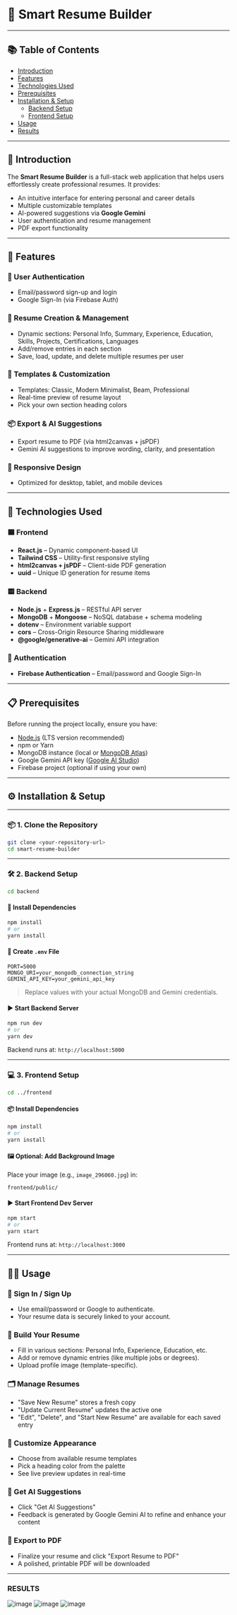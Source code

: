 # 📄 Smart Resume Builder

---

## 📚 Table of Contents

- [Introduction](#introduction)
- [Features](#features)
- [Technologies Used](#technologies-used)
- [Prerequisites](#prerequisites)
- [Installation & Setup](#installation--setup)
  - [Backend Setup](#backend-setup)
  - [Frontend Setup](#frontend-setup)
- [Usage](#usage)
- [Results](Results)

---

## 🧭 Introduction

The **Smart Resume Builder** is a full-stack web application that helps users effortlessly create professional resumes. It provides:

- An intuitive interface for entering personal and career details
- Multiple customizable templates
- AI-powered suggestions via **Google Gemini**
- User authentication and resume management
- PDF export functionality

---

## 🚀 Features

### 🔐 User Authentication

- Email/password sign-up and login
- Google Sign-In (via Firebase Auth)

### 📄 Resume Creation & Management

- Dynamic sections: Personal Info, Summary, Experience, Education, Skills, Projects, Certifications, Languages
- Add/remove entries in each section
- Save, load, update, and delete multiple resumes per user

### 🎨 Templates & Customization

- Templates: Classic, Modern Minimalist, Beam, Professional
- Real-time preview of resume layout
- Pick your own section heading colors

### 📦 Export & AI Suggestions

- Export resume to PDF (via html2canvas + jsPDF)
- Gemini AI suggestions to improve wording, clarity, and presentation

### 📱 Responsive Design

- Optimized for desktop, tablet, and mobile devices

---

## 🧰 Technologies Used

### 🟦 Frontend

- **React.js** – Dynamic component-based UI
- **Tailwind CSS** – Utility-first responsive styling
- **html2canvas + jsPDF** – Client-side PDF generation
- **uuid** – Unique ID generation for resume items

### 🟨 Backend

- **Node.js** + **Express.js** – RESTful API server
- **MongoDB** + **Mongoose** – NoSQL database + schema modeling
- **dotenv** – Environment variable support
- **cors** – Cross-Origin Resource Sharing middleware
- **@google/generative-ai** – Gemini API integration

### 🔐 Authentication

- **Firebase Authentication** – Email/password and Google Sign-In

---

## 📋 Prerequisites

Before running the project locally, ensure you have:

- [Node.js](https://nodejs.org/) (LTS version recommended)
- npm or Yarn
- MongoDB instance (local or [MongoDB Atlas](https://www.mongodb.com/cloud/atlas))
- Google Gemini API key ([Google AI Studio](https://aistudio.google.com/app/apikey))
- Firebase project (optional if using your own)

---

## ⚙️ Installation & Setup

---

### 📦 1. Clone the Repository

```bash
git clone <your-repository-url>
cd smart-resume-builder
```

---

### 🛠 2. Backend Setup

```bash
cd backend
```

#### 🔧 Install Dependencies

```bash
npm install
# or
yarn install
```

#### 🧪 Create `.env` File

```env
PORT=5000
MONGO_URI=your_mongodb_connection_string
GEMINI_API_KEY=your_gemini_api_key
```

> Replace values with your actual MongoDB and Gemini credentials.

#### ▶️ Start Backend Server

```bash
npm run dev
# or
yarn dev
```

Backend runs at: `http://localhost:5000`

---

### 💻 3. Frontend Setup

```bash
cd ../frontend
```

#### 📦 Install Dependencies

```bash
npm install
# or
yarn install
```

#### 🖼 Optional: Add Background Image

Place your image (e.g., `image_296060.jpg`) in:

```
frontend/public/
```

#### ▶️ Start Frontend Dev Server

```bash
npm start
# or
yarn start
```

Frontend runs at: `http://localhost:3000`

---

## 🧑‍💻 Usage

### 🔐 Sign In / Sign Up

- Use email/password or Google to authenticate.
- Your resume data is securely linked to your account.

### 📄 Build Your Resume

- Fill in various sections: Personal Info, Experience, Education, etc.
- Add or remove dynamic entries (like multiple jobs or degrees).
- Upload profile image (template-specific).

### 🗂 Manage Resumes

- "Save New Resume" stores a fresh copy
- "Update Current Resume" updates the active one
- "Edit", "Delete", and "Start New Resume" are available for each saved entry

### 🎨 Customize Appearance

- Choose from available resume templates
- Pick a heading color from the palette
- See live preview updates in real-time

### 🤖 Get AI Suggestions

- Click "Get AI Suggestions"
- Feedback is generated by Google Gemini AI to refine and enhance your content

### 📄 Export to PDF

- Finalize your resume and click "Export Resume to PDF"
- A polished, printable PDF will be downloaded

---

### RESULTS
![image](https://github.com/user-attachments/assets/aefa4fd9-0e06-4b94-adba-ffdda753cd13)
![image](https://github.com/user-attachments/assets/f285bb7b-9959-4ee0-ad40-d5242f24b201)
![image](https://github.com/user-attachments/assets/3dfe9de6-38a8-4df6-9c19-eb7ef202e7d1)



